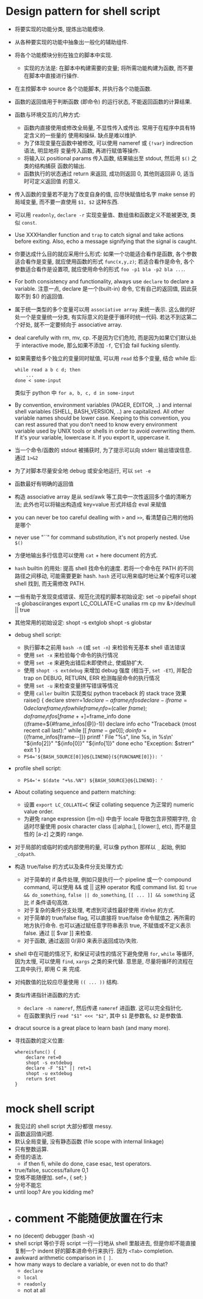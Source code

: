# Design pattern for shell script
* 将要实现的功能分类, 提炼出功能模块.
* 从各种要实现的功能中抽象出一般化的辅助组件.
* 将各个功能模块分别在独立的脚本中实现.
	- 实现的方法是: 在脚本中构建需要的变量; 将所需功能构建为函数, 而不要在脚本中直接进行操作.
* 在主控脚本中 source 各个功能脚本, 并执行各个功能函数.
* 函数的返回值用于判断函数 (即命令) 的运行状态, 不能返回函数的计算结果.
* 函数与环境交互的几种方式:
    - 函数内直接使用或修改全局量, 不显性传入或传出. 常用于在程序中具有特定含义的一些量的
      使用和操纵. 缺点是难以维护.
	- 为了体现变量在函数中被修改, 可以使用 nameref 或 `{!var}` indirection 语法, 明显地将
      变量传入函数, 再进行赋值等操作.
	- 将输入以 positional params 传入函数, 结果输出至 stdout, 然后用 `$()` 之类的结构捕获
      函数的输出.
    - 函数执行的状态通过 return 来返回, 成功则返回 0, 其他则返回非 0, 适当时可定义返回值
      的意义.
* 传入函数的变量若不是为了改变自身的值, 应尽快赋值给名字 make sense 的局域变量, 而不要一直使用 `$1, $2` 这种东西.
* 可以用 `readonly`, `declare -r` 实现变量值、数组值和函数定义不能被更改, 类似 `const`.
* Use XXXHandler function and `trap` to catch signal and take actions before exiting. Also, echo a message signifying that the signal is caught.
* 你要达成什么目的就应采用什么形式: 如果一个功能适合看作是函数, 各个参数适合看作是变量, 就应使用函数的形式 `func(x,y,z)`; 若适合看作是命令, 各个参数适合看作是设置项, 就应使用命令的形式 `foo -p1 bla -p2 bla ...`.
* For both consistency and functionality, always use `declare` to declare a variable. 注意一点, declare 是一个(built-in) 命令, 它有自己的返回值, 因此获取不到 $() 的返回值.
* 属于统一类型的多个变量可以用 `associative array` 来统一表示. 这么做的好处一个是变量统一分类, 有实际意义的是便于循环时统一代码. 若达不到这第二个好处, 就不一定要倾向于 associative array.
* deal carefully with rm, mv, cp. 不是因为它们危险, 而是因为如果它们默认处于 interactive mode, 那么如果不添加 `-f`, 它们会 fail fucking silently.
* 如果需要给多个独立的变量同时赋值, 可以用 `read` 给多个变量, 结合 while 后:
    ```
    while read a b c d; then
        ...
    done < some-input
    ```
  类似于 python 中 `for a, b, c, d in some-input`
* By convention, environment variables (PAGER, EDITOR, ..) and internal shell variables (SHELL, BASH_VERSION, ..) are capitalized. All other variable names should be lower case. Keeping to this convention, you can rest assured that you don't need to know every environment variable used by UNIX tools or shells in order to avoid overwriting them. If it's your variable, lowercase it. If you export it, uppercase it.
* 当一个命令/函数的 stdout 被捕获时, 为了提示可以向 stderr 输出错误信息. 通过 `1>&2`
* 为了对脚本尽量安全地 debug 或安全地运行, 可以 `set -e`
* 函数最好有明确的返回值
* 构造 associative array 是从 sed/awk 等工具中一次性返回多个值的清晰方法; 此外也可以将输出构造成 key=value 形式并结合 eval 来赋值
* you can never be too careful dealling with `>` and `>>`, 看清楚自己用的他妈是哪个
* never use "``" for command substitution, it's not properly nested. Use `$()`
* 方便地输出多行信息可以使用 `cat` + here document 的方式.
* `hash` builtin 的用处: 提高 shell 找命令的速度. 若将一个命令在 PATH 的不同路径之间移动,
  可能需要更新 hash.
`hash` 还可以用来临时地让某个程序可以被 shell 找到, 而无需修改 PATH.
* 一些有助于发现变成错误、规范化流程的脚本初始设定:
    set -o pipefail
    shopt -s globasciiranges
    export LC_COLLATE=C
    unalias rm cp mv &>/dev/null || true
* 其他常用的初始设定:
    shopt -s extglob
    shopt -s globstar
* debug shell script:
    - 执行脚本之前用 `bash -n` (或 `set -n`) 来检验有无基本 shell 语法错误
    - 使用 `set -x` 来检验每个命令的执行情况
    - 使用 `set -e` 来避免出错后未即使终止, 使威胁扩大.
    - 使用 `shopt -s extdebug` 来增加 debug 强度 (相当于, `set -ET`), 并配合 trap on DEBUG,
      RETURN, ERR 检测每层命令的执行情况
    - 使用 `set -u` 来检查变量拼写错误等情况
    - 使用 `caller` builtin 实现类似 python traceback 的 stack trace 效果
        raise() {
            declare strerr=$1
            declare -a frame_infos
            declare -i frame=0
            declare frame_info
            while frame_info=$(caller $frame); do
                frame_infos[frame++]=$frame_info
            done
            ((frame=${#frame_infos[@]}-1))
            declare info
            echo "Traceback (most recent call last):"
            while [[ $frame -ge 0 ]]; do
                info=(${frame_infos[frame--]})
                printf '  File "%s", line %s, in %s\n' "${info[2]}" "${info[0]}" "${info[1]}"
            done
            echo "Exception: $strerr"
            exit 1
        }
    - `PS4='${BASH_SOURCE[0]}@${LINENO}(${FUNCNAME[0]}): '`
* profile shell script:
    - `PS4='+ $(date "+%s.%N") ${BASH_SOURCE}@${LINENO}: '`

* About collating sequence and pattern matching:
    - 设置 `export LC_COLLATE=C` 保证 collating sequence 为正常的 numeric value order.
    - 为避免 range expression ([m-n]) 中由于 locale 导致包含非预期字符, 合适时尽量使用
      posix character class ([:alpha:], [:lower:], etc), 而不是显性的 [a-z] 之类的 range.
* 对于局部的或临时的或内部使用的量, 可以像 python 那样以 `_` 起始, 例如 `_cdpath`.
* 构造 true/false 的方式以及条件分支处理方式:
    - 对于简单的 if 条件处理, 例如只是执行一个 pipeline 或一个 compound command,
      可以使用 && 或 || 这种 operator 构成 command list.
      如 `true && do_something`, `false || do_something`,
      `[[ ... ]] && something` 这比 if 条件语句高效.
    - 对于复杂的条件分支处理, 考虑到可读性最好使用 if/else 的方式.
    - 对于简单的 true/false flag, 可以直接将 true/false 命令赋值之. 再所需的地方执行命令.
      也可以通过赋任意字符串表示 true, 不赋值或不定义表示 false. 通过 [[ $var ]] 来检查.
    - 对于函数, 通过返回 0/非0 来表示返回成功/失败.
* shell 中在可能的情况下, 和保证可读性的情况下避免使用 `for`, `while` 等循环, 因为太慢,
  可以使用 `find`, `xargs` 之类的来代替. 意思是, 尽量将循环的流程在工具中执行, 即用 C 来
  完成.
* 对纯数值的比较应尽量使用 `(( ... ))` 结构.
* 类似传递指针进函数的方式:
    - `declare -n nameref`, 然后传递 `nameref` 进函数. 这可以完全指针化.
    - 在函数里执行 `read "$1" <<< "$2"`, 其中 `$1` 是参数名, `$2` 是参数值.
* dracut source is a great place to learn bash (and many more).
* 寻找函数的定义位置:
    ```
    whereisfunc() {
        declare ret=0
        shopt -s extdebug
        declare -F "$1" || ret=1
        shopt -u extdebug
        return $ret
    }
    ```

# mock shell script
- 我见过的 shell script 大部分都很 messy.
- 函数返回值问题.
- 默认全局变量, 没有静态函数 (file scope with internal linkage)
- 只有整数运算.
- 奇怪的语法.
	- if then fi, while do done, case esac, test operators.
- true/false, success/failure 0,1
- 空格不能随便加. sef=, { sef; }
- 分号不能忘
- until loop? Are you kidding me?
- # comment 不能随便放置在行末
- no (decent) debugger (bash -x)
- shell script 等价于将 script 一行一行地从 shell 里敲进去, 但是你却不能直接复制一个 indent 好的脚本进命令行来执行. 因为 `<Tab>` completion.
- awkward arithmetic comparison in `[ ]`.
- how many ways to declare a variable, or even not to do that?
	- `declare`
	- `local`
	- `readonly`
	- not at all

